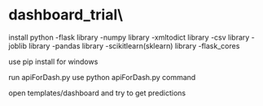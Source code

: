 # dashboard_trial\

install python
       -flask library
       -numpy library
       -xmltodict library
       -csv library
       -joblib library
       -pandas library
       -scikitlearn(sklearn) library
       -flask_cores
       
  use pip install for windows
  
  
 run apiForDash.py
   use python apiForDash.py   command
   
open templates/dashboard    and try to get predictions


